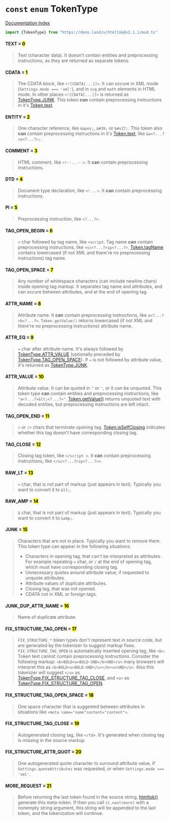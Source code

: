 # `const` `enum` TokenType

[Documentation Index](../README.md)

```ts
import {TokenType} from "https://deno.land/x/htmltok@v2.1.1/mod.ts"
```

#### TEXT = <mark>0</mark>

> Text (character data). It doesn't contain entities and preprocessing instructions, as they are returned as separate tokens.



#### CDATA = <mark>1</mark>

> The CDATA block, like `<![CDATA[...]]>`. It can occure in XML mode (`Settings.mode === 'xml'`), and in `svg` and `math` elements in HTML mode. In other places `<![CDATA[...]]>` is returned as [TokenType.JUNK](../enum.TokenType/README.md#junk--15). This token **can** contain preprocessing instructions in it's [Token.text](../class.Token/README.md#-text-string).



#### ENTITY = <mark>2</mark>

> One character reference, like `&apos;`, `&#39;` or `&#x27;`. This token also **can** contain preprocessing instructions in it's [Token.text](../class.Token/README.md#-text-string), like `&a<?...?>o<?...?>;`.



#### COMMENT = <mark>3</mark>

> HTML comment, like `<!--...-->`. It **can** contain preprocessing instructions.



#### DTD = <mark>4</mark>

> Document type declaration, like `<!...>`. It **can** contain preprocessing instructions.



#### PI = <mark>5</mark>

> Preprocessing instruction, like `<?...?>`.



#### TAG\_OPEN\_BEGIN = <mark>6</mark>

> `<` char followed by tag name, like `<script`. Tag name **can** contain preprocessing instructions, like `<sc<?...?>ip<?...?>`. [Token.tagName](../class.Token/README.md#-tagname-string) contains lowercased (if not XML and there're no preprocessing instructions) tag name.



#### TAG\_OPEN\_SPACE = <mark>7</mark>

> Any number of whitespace characters (can include newline chars) inside opening tag markup. It separates tag name and attributes, and can occure between attributes, and at the end of opening tag.



#### ATTR\_NAME = <mark>8</mark>

> Attribute name. It **can** contain preprocessing instructions, like `a<?...?>b<?...?>`. `Token.getValue()` returns lowercased (if not XML and there're no preprocessing instructions) attribute name.



#### ATTR\_EQ = <mark>9</mark>

> `=` char after attribute name. It's always followed by [TokenType.ATTR\_VALUE](../enum.TokenType/README.md#attr_value--10) (optionally preceded by [TokenType.TAG\_OPEN\_SPACE](../enum.TokenType/README.md#tag_open_space--7)). If `=` is not followed by attribute value, it's returned as [TokenType.JUNK](../enum.TokenType/README.md#junk--15).



#### ATTR\_VALUE = <mark>10</mark>

> Attribute value. It can be quoted in `"` or `'`, or it can be unquoted. This token type **can** contain entities and preprocessing instructions, like `"a<?...?>&lt;<?...?>"`. [Token.getValue()](../class.Token/README.md#-getvalue-string) returns unquoted text with decoded entities, but preprocessing instructions are left intact.



#### TAG\_OPEN\_END = <mark>11</mark>

> `>` or `/>` chars that terminate opening tag. [Token.isSelfClosing](../class.Token/README.md#-isselfclosing-boolean) indicates whether this tag doesn't have corresponding closing tag.



#### TAG\_CLOSE = <mark>12</mark>

> Closing tag token, like `</script >`. It **can** contain preprocessing instructions, like `</sc<?...?>ip<?...?>>`.



#### RAW\_LT = <mark>13</mark>

> `<` char, that is not part of markup (just appears in text). Typically you want to convert it to `&lt;`.



#### RAW\_AMP = <mark>14</mark>

> `&` char, that is not part of markup (just appears in text). Typically you want to convert it to `&amp;`.



#### JUNK = <mark>15</mark>

> Characters that are not in place. Typically you want to remove them. This token type can appear in the following situations:
> 
> - Characters in opening tag, that can't be interpreted as attributes. For example repeating `=` char, or `/` at the end of opening tag, which must have corresponding closing tag.
> - Unnecessary quotes around attribute value, if requested to unquote attributes.
> - Attribute values of duplicate attributes.
> - Closing tag, that was not opened.
> - CDATA not in XML or foreign tags.



#### JUNK\_DUP\_ATTR\_NAME = <mark>16</mark>

> Name of duplicate attribute.



#### FIX\_STRUCTURE\_TAG\_OPEN = <mark>17</mark>

> `FIX_STRUCTURE_*` token types don't represent text in source code, but are generated by the tokenizer to suggest markup fixes. `FIX_STRUCTURE_TAG_OPEN` is automatically inserted opening tag, like `<b>`. Token text cannot contain preprocessing instructions. Consider the following markup: `<b>BOLD<u>BOLD-UND</b>UND</u>` many browsers will interpret this as `<b>BOLD<u>BOLD-UND</u></b><u>UND</u>`. Also this tokenizer will suggest `</u>` as [TokenType.FIX\_STRUCTURE\_TAG\_CLOSE](../enum.TokenType/README.md#fix_structure_tag_close--19), and `<u>` as [TokenType.FIX\_STRUCTURE\_TAG\_OPEN](../enum.TokenType/README.md#fix_structure_tag_open--17).



#### FIX\_STRUCTURE\_TAG\_OPEN\_SPACE = <mark>18</mark>

> One space character that is suggested between attributes in situations like `<meta name="name"content="content">`.



#### FIX\_STRUCTURE\_TAG\_CLOSE = <mark>19</mark>

> Autogenerated closing tag, like `</td>`. It's generated when closing tag is missing in the source markup.



#### FIX\_STRUCTURE\_ATTR\_QUOT = <mark>20</mark>

> One autogenerated quote character to surround attribute value, if `Settings.quoteAttributes` was requested, or when `Settings.mode === 'xml'`.



#### MORE\_REQUEST = <mark>21</mark>

> Before returning the last token found in the source string, [htmltok()](../function.htmltok/README.md) generate this meta-token. If then you call `it.next(more)` with a nonempty string argument, this string will be appended to the last token, and the tokenization will continue.



